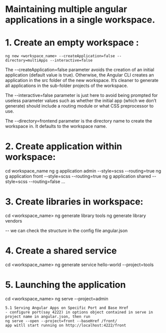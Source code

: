 # Maintaining multiple angular applications in a single workspace.

# 1. Create an empty workspace :
    ng new <workspace_name> --createApplication=false --directory=multiApps --interactive=false

The --createApplication=false parameter avoids the creation of an initial application (default value is true). Otherwise, the Angular CLI creates an application in the src folder of the new workspace. It’s cleaner to generate all applications in the sub-folder projects of the workspace.

The --interactive=false parameter is just here to avoid being prompted for useless parameter values such as whether the initial app (which we don’t generate) should include a routing module or what CSS preprocessor to use.

The --directory=frontend parameter is the directory name to create the workspace in. It defaults to the workspace name.

# 2. Create application within workspace:
cd workspace_name
    ng g application admin --style=scss --routing=true
    ng g application front --style=scss --routing=true
    ng g application shared --style=scss --routing=false
    ...

# 3. Create libraries in workspace:
cd <workspace_name>
    ng generate library tools
    ng generate library vendors

-- we can check the structure in the config file angular.json

# 4. Create a shared service
cd <workspace_name>
    ng generate service hello-world --project=tools

# 5. Launching the application
cd <workspace_name>
    ng serve --project=admin

    5.1 Serving Angular Apps on Specific Port and Base Href
    - configure port(say 4222) in options object contained in serve in project name in angular.json, then run
    ng serve --open --project=front --baseHref /front/
    app witll start running on http://localhost:4222/front

